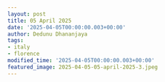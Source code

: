 ```yaml
---
layout: post
title: 05 April 2025
date: '2025-04-05T00:00:00.003+00:00'
author: Dedunu Dhananjaya
tags:
- italy
- florence
modified_time: '2025-04-05T00:00:00.003+00:00'
featured_image: 2025-04-05-05-april-2025-3.jpeg
---
```

